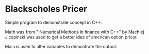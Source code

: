 # Blackscholes Pricer


Simple program to demonstrate concept in C++.

Math was from " Numerical Methods in finance with C++" by Machiej J.capinski was used to get a better idea of american option pricer.

Main is used to alter variables to demontrate the output. 
